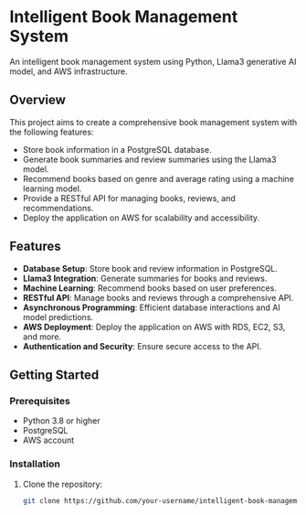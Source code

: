 # Intelligent Book Management System

An intelligent book management system using Python, Llama3 generative AI model, and AWS infrastructure.

## Overview

This project aims to create a comprehensive book management system with the following features:
- Store book information in a PostgreSQL database.
- Generate book summaries and review summaries using the Llama3 model.
- Recommend books based on genre and average rating using a machine learning model.
- Provide a RESTful API for managing books, reviews, and recommendations.
- Deploy the application on AWS for scalability and accessibility.

## Features

- **Database Setup**: Store book and review information in PostgreSQL.
- **Llama3 Integration**: Generate summaries for books and reviews.
- **Machine Learning**: Recommend books based on user preferences.
- **RESTful API**: Manage books and reviews through a comprehensive API.
- **Asynchronous Programming**: Efficient database interactions and AI model predictions.
- **AWS Deployment**: Deploy the application on AWS with RDS, EC2, S3, and more.
- **Authentication and Security**: Ensure secure access to the API.

## Getting Started

### Prerequisites

- Python 3.8 or higher
- PostgreSQL
- AWS account

### Installation

1. Clone the repository:
   ```bash
   git clone https://github.com/your-username/intelligent-book-management-system.git
